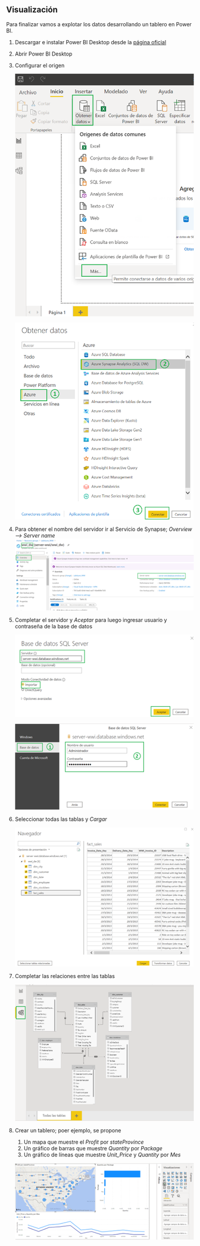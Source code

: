 ## Visualización
Para finalizar vamos a explotar los datos desarrollando un tablero en Power BI.

1. Descargar e instalar Power BI Desktop desde la [página oficial](https://powerbi.microsoft.com/es-es/desktop/)
2. Abrir Power BI Desktop
3. Configurar el origen

	<img src="images/PBI_01.png"/><br/>
	
	<img src="images/PBI_02.png"/><br/>
	
4. Para obtener el nombre del servidor ir al Servicio de Synapse; _Overview --> Server name_
	<img src="images/Synapse_08.png"/><br/>

5. Completar el servidor y _Aceptar_ para luego ingresar usuario y contraseña de la base de datos

	<img src="images/PBI_03.png"/><br/>
	
	<img src="images/PBI_04.png"/><br/>

6.	Seleccionar todas las tablas y _Cargar_

	<img src="images/PBI_05.png"/><br/>

7. Completar las relaciones entre las tablas

	<img src="images/PBI_06.png"/><br/>	
	
8. Crear un tablero; poer ejemplo, se propone
	1. Un mapa que muestre el _Profit_ por _stateProvince_
	2. Un gráfico de barras que muestre _Quantity_ por _Package_
	3. Un gráfico de líneas que muestre _Unit_Price_ y _Quantity_ por _Mes_
		
	<img src="images/PBI_07.png"/><br/>	